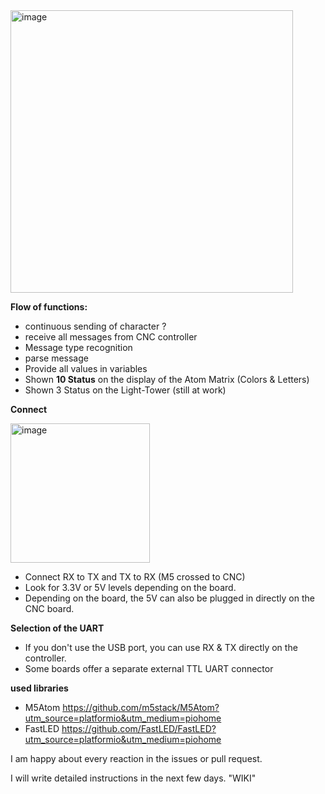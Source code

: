 <img width="452" alt="image" src="https://user-images.githubusercontent.com/39780457/220176753-2b03da7a-5c7c-4f4c-9efd-e3bda6e0efc4.png">


**Flow of functions:**
* continuous sending of character ?
* receive all messages from CNC controller
* Message type recognition
* parse message
* Provide all values in variables
* Shown **10 Status** on the display of the Atom Matrix (Colors & Letters)
* Shown 3 Status on the Light-Tower (still at work)

**Connect**

<img width="223" alt="image" src="https://user-images.githubusercontent.com/39780457/220160670-0b9d1765-2e1e-4385-9f77-221070fcda38.png">

* Connect RX to TX and TX to RX (M5 crossed to CNC)
* Look for 3.3V or 5V levels depending on the board.
* Depending on the board, the 5V can also be plugged in directly on the CNC board.

**Selection of the UART**
* If you don't use the USB port, you can use RX & TX directly on the controller.
* Some boards offer a separate external TTL UART connector

**used libraries**
* M5Atom https://github.com/m5stack/M5Atom?utm_source=platformio&utm_medium=piohome
* FastLED https://github.com/FastLED/FastLED?utm_source=platformio&utm_medium=piohome

I am happy about every reaction in the issues or pull request.

I will write detailed instructions in the next few days. "WIKI"
